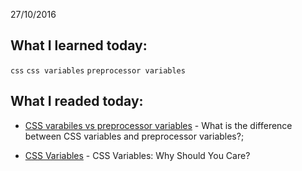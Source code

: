 27/10/2016

## What I learned today:

`css` `css variables` `preprocessor variables` 

## What I readed today:

* [CSS varabiles vs preprocessor variables](https://css-tricks.com/difference-between-types-of-css-variables/) - What is the difference between CSS variables and preprocessor variables?;

* [CSS Variables](https://developers.google.com/web/updates/2016/02/css-variables-why-should-you-care) - CSS Variables: Why Should You Care? 





